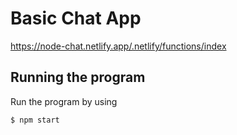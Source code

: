 # Basic Chat App

https://node-chat.netlify.app/.netlify/functions/index

## Running the program

Run the program by using

```shell
$ npm start
```
